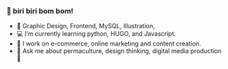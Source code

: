 ### :love_letter: biri biri bom bom!


- 📌 Graphic Design, Frontend, MySQL, Illustration, 
- 💻 I’m currently learning python, HUGO, and Javascript.
- 👯 I work on e-commerce, online marketing and content creation.
- 🌿 Ask me about permaculture, design thinking, digital media production :iphone: 



